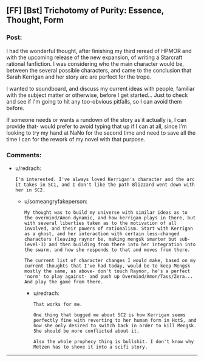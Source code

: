 ## [FF] [Bst] Trichotomy of Purity: Essence, Thought, Form

### Post:

I had the wonderful thought, after finishing my third reread of HPMOR and with the upcoming release of the new expansion, of writing a Starcraft rational fanfiction. I was considering who the main character would be, between the several possible characters, and came to the conclusion that Sarah Kerrigan and her story arc are perfect for the trope.

I wanted to soundboard, and discuss my current ideas with people, familiar with the subject matter or otherwise, before I get started... Just to check and see if I'm going to hit any too-obvious pitfalls, so I can avoid them before. 

If someone needs or wants a rundown of the story as it actually is, I can provide that- would prefer to avoid typing that up if I can at all, since I'm looking to try my hand at NaNo for the second time and need to save all the time I can for the rework of my novel with that purpose. 

### Comments:

- u/redrach:
  ```
  I'm interested. I've always loved Kerrigan's character and the arc it takes in SC1, and I don't like the path Blizzard went down with her in SC2.
  ```

  - u/someangryfakeperson:
    ```
    My thought was to build my universe with similar ideas as to the overmind/Amon dynamic, and how kerrigan plays in there, but with several liberties taken as to the motivation of all involved, and their powers of rationalism. Start with Kerrigan as a ghost, and her interaction with certain less-changed characters (leaving raynor be, making mengsk smarter but sub-level-3) and then building from there into her integration into the swarm, and how she responds to that and moves from there.

    The current list of character changes I would make, based on my current thoughts that I've had today, would be to keep Mengsk mostly the same, as above- don't touch Raynor, he's a perfect 'norm' to play against- and push up Overmind/Amon/Tass/Zera... And play the game from there.
    ```

    - u/redrach:
      ```
      That works for me.

      One thing that bugged me about SC2 is how Kerrigan seems perfectly fine with reverting to her human form in HotS, and how she only desired to switch back in order to kill Mengsk. She should be more conflicted about it.

      Also the whole prophecy thing is bullshit. I don't know why Metzen has to shove it into a scifi story.
      ```

---

